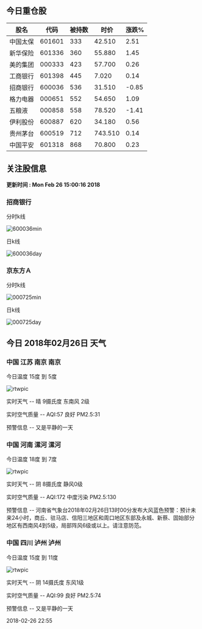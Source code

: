 
## 今日重仓股 

|股名|代码|被持数|时价|涨跌%|
|---|---|---|---|---|
|中国太保|601601|333|42.510|2.51|
|新华保险|601336|360|55.880|1.45|
|美的集团|000333|423|57.700|0.26|
|工商银行|601398|445|7.020|0.14|
|招商银行|600036|536|31.510|-0.85|
|格力电器|000651|552|54.650|1.09|
|五粮液|000858|558|78.520|-1.41|
|伊利股份|600887|620|34.180|0.56|
|贵州茅台|600519|712|743.510|0.14|
|中国平安|601318|868|70.800|0.23|

## 关注股信息
**更新时间 : Mon Feb 26 15:00:16 2018**
### 招商银行 
分时k线

![600036min](http://image.sinajs.cn/newchart/min/n/sh600036.gif)

日k线

![600036day](http://image.sinajs.cn/newchart/daily/n/sh600036.gif)

### 京东方Ａ 
分时k线

![000725min](http://image.sinajs.cn/newchart/min/n/sz000725.gif)

日k线

![000725day](http://image.sinajs.cn/newchart/daily/n/sz000725.gif)
## 今日 2018年02月26日 天气
### 中国 江苏 南京 南京

今日温度 15度 到 5度

![rtwpic](http://app1.showapi.com/weather/icon/night/00.png)

实时天气 -- 晴 9摄氏度 东南风 2级

实时空气质量 -- AQI:57 良好 PM2.5:31

预警信息 -- 又是平静的一天
    
### 中国 河南 漯河 漯河

今日温度 18度 到 7度

![rtwpic](http://app1.showapi.com/weather/icon/night/02.png)

实时天气 -- 阴 8摄氏度 静风0级

实时空气质量 -- AQI:172 中度污染 PM2.5:130

预警信息 -- 河南省气象台2018年02月26日13时00分发布大风蓝色预警：预计未来24小时，商丘、驻马店、信阳三地区和周口地区东部及永城、新蔡、固始部分地区有西南风4到5级，局部阵风6级或以上。请注意防范。
    
### 中国 四川 泸州 泸州

今日温度 15度 到 11度

![rtwpic](http://app1.showapi.com/weather/icon/night/02.png)

实时天气 -- 阴 14摄氏度 东风1级

实时空气质量 -- AQI:99 良好 PM2.5:74

预警信息 -- 又是平静的一天
    
2018-02-26 22:55